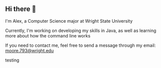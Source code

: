 ## Hi there 👋

<!--
**AMoore1025/Amoore1025** is a ✨ _special_ ✨ repository because its `README.md` (this file) appears on your GitHub profile.
-->

I'm Alex, a Computer Science major at Wright State University

Currently, I'm working on developing my skills in Java, as well as learning more about how the command line works

If you need to contact me, feel free to send a message through my email: moore.793@wright.edu

testing